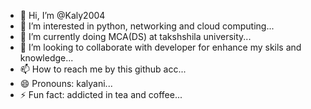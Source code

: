 - 👋 Hi, I’m @Kaly2004
- 👀 I’m interested in python, networking and cloud computing...
- 🌱 I’m currently doing MCA(DS) at takshshila university...
- 💞️ I’m looking to collaborate with developer for enhance my skils and knowledge...
- 📫 How to reach me by this github acc...
- 😄 Pronouns: kalyani...
- ⚡ Fun fact: addicted in tea and coffee...

<!---
Kaly2004/Kaly2004 is a ✨ special ✨ repository because its `README.md` (this file) appears on your GitHub profile.
You can click the Preview link to take a look at your changes.
--->
